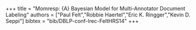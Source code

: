 +++
title =  "Momresp: {A} Bayesian Model for Multi-Annotator Document Labeling"
authors = ["Paul Felt","Robbie Haertel","Eric K. Ringger","Kevin D. Seppi"]
bibtex = "bib/DBLP-conf-lrec-FeltHRS14"
+++
